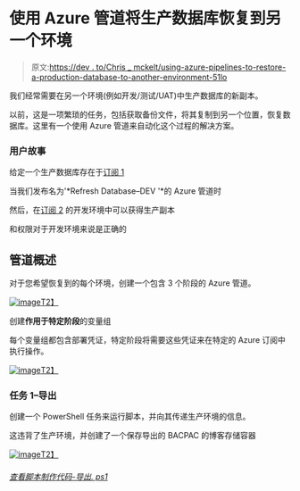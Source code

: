 # 使用 Azure 管道将生产数据库恢复到另一个环境

> 原文:[https://dev . to/Chris _ mckelt/using-azure-pipelines-to-restore-a-production-database-to-another-environment-51lo](https://dev.to/chris_mckelt/using-azure-pipelines-to-restore-a-production-database-to-another-environment-51lo)

我们经常需要在另一个环境(例如开发/测试/UAT)中生产数据库的新副本。

以前，这是一项繁琐的任务，包括获取备份文件，将其复制到另一个位置，恢复数据库。这里有一个使用 Azure 管道来自动化这个过程的解决方案。

### [](#user-story)用户故事

给定一个生产数据库存在于<u>订阅 1</u>

当我们发布名为'*Refresh Database–DEV '*的 Azure 管道时

然后，在<u>订阅 2</u> 的开发环境中可以获得生产副本

和权限对于开发环境来说是正确的

## [](#pipeline-overview)管道概述

对于您希望恢复到的每个环境，创建一个包含 3 个阶段的 Azure 管道。

[![image](../Images/c3eeac71383f4a7d66749d286e4761c8.png "image")T2】](http://blog.mckelt.com/wp-content/uploads/2019/08/image-7.png)

创建**作用于特定阶段**的变量组

每个变量组都包含部署凭证，特定阶段将需要这些凭证来在特定的 Azure 订阅中执行操作。

[![image](../Images/fcbc10d49909590e6eed01d568617d71.png "image")T2】](http://blog.mckelt.com/wp-content/uploads/2019/08/image-8.png)

### [](#task-1-export)任务 1–导出

创建一个 PowerShell 任务来运行脚本，并向其传递生产环境的信息。

这违背了生产环境，并创建了一个保存导出的 BACPAC 的博客存储容器

[![image](../Images/6a5cfba362d453d3e254b8402e300332.png "image")T2】](http://blog.mckelt.com/wp-content/uploads/2019/08/image-9.png)

###### [](#view-code-for-script-productionexportps1)[查看脚本制作代码-导出. ps1](https://gist.github.com/chrismckelt/cc3c2ea53d8500b7c02e3da43513cbae)